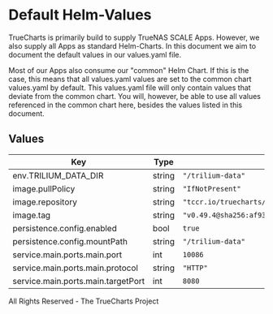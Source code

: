 # Default Helm-Values

TrueCharts is primarily build to supply TrueNAS SCALE Apps.
However, we also supply all Apps as standard Helm-Charts. In this document we aim to document the default values in our values.yaml file.

Most of our Apps also consume our "common" Helm Chart.
If this is the case, this means that all values.yaml values are set to the common chart values.yaml by default. This values.yaml file will only contain values that deviate from the common chart.
You will, however, be able to use all values referenced in the common chart here, besides the values listed in this document.

## Values

| Key | Type | Default | Description |
|-----|------|---------|-------------|
| env.TRILIUM_DATA_DIR | string | `"/trilium-data"` |  |
| image.pullPolicy | string | `"IfNotPresent"` |  |
| image.repository | string | `"tccr.io/truecharts/trilium-notes"` |  |
| image.tag | string | `"v0.49.4@sha256:af932e6cd1e60f3b0c84f94c28a036c17e062d68c0d80491fc51836edad3b453"` |  |
| persistence.config.enabled | bool | `true` |  |
| persistence.config.mountPath | string | `"/trilium-data"` |  |
| service.main.ports.main.port | int | `10086` |  |
| service.main.ports.main.protocol | string | `"HTTP"` |  |
| service.main.ports.main.targetPort | int | `8080` |  |

All Rights Reserved - The TrueCharts Project
